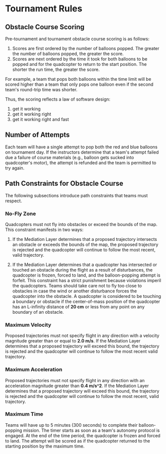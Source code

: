 # Tournament Rules

## Obstacle Course Scoring
Pre-tournament and tournament obstacle course scoring is as follows:
1) Scores are first ordered by the number of balloons popped. The greater
the number of balloons popped, the greater the score.
2) Scores are next ordered by the time it took for both balloons to be
popped and for the quadcopter to return to the start position. The shorter the
run time, the greater the score.

For example, a team that pops both balloons within the time limit will be
scored higher than a team that only pops one balloon even if the second team's
round-trip time was shorter.

Thus, the scoring reflects a law of software design: 
1) get it working
2) get it working right
3) get it working right and fast

## Number of Attempts
Each team will have a single attempt to pop both the red and blue balloons on
tournament day. If the instructors determine that a team's attempt failed due a
failure of course materials (e.g., balloon gets sucked into quadcopter's motor),
the attempt is refunded and the team is permitted to try again.

## Path Constraints for Obstacle Course
The following subsections introduce path constraints that teams must respect.

### No-Fly Zone
Quadcopters must not fly into obstacles or exceed the bounds of the map. This
constraint manifests in two ways:

1) If the Mediation Layer determines that a proposed trajectory intersects an
obstacle or exceeds the bounds of the map, the proposed trajectory is rejected
and the quadcopter will continue to follow the most recent, valid trajectory.

2) If the Mediation Layer determines that a quadcopter has intersected or
touched an obstacle during the flight as a result of disturbances, the
quadcopter is frozen, forced to land, and the balloon-popping attempt is
forfeit. This constraint has a strict punishment because violations imperil
the quadcopters. Teams should take care not to fly too close to obstacles in
case the wind or another disturbance forces the quadcopter into the
obstacle. A quadcopter is considered to be touching a boundary or obstacle if
the center-of-mass position of the quadcopter has an L-infinity distance of
**20 cm** or less from any point on any boundary of an obstacle.

### Maximum Velocity
Proposed trajectories must not specify flight in any direction with a velocity
magnitude greater than or equal to **2.0 m/s**. If the Mediation Layer
determines that a proposed trajectory will exceed this bound, the trajectory
is rejected and the quadcopter will continue to follow the most recent valid
trajectory.

### Maximum Acceleration
Proposed trajectories must not specify flight in any direction with an
acceleration magnitude greater than **0.4 m/s^2**. If the Mediation Layer
determines that a proposed trajectory will exceed this bound, the trajectory
is rejected and the quadcopter will continue to follow the most recent, valid
trajectory.

### Maximum Time
Teams will have up to 5 minutes (300 seconds) to complete their
balloon-popping mission. The timer starts as soon as a team's autonomy
protocol is engaged. At the end of the time period, the quadcopter is frozen
and forced to land. The attempt will be scored as if the quadcopter returned
to the starting position by the maximum time.

